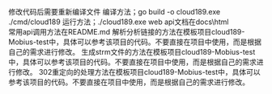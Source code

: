 修改代码后需要重新编译文件
编译方法；go build -o cloud189.exe ./cmd/cloud189
运行方法；./cloud189.exe web
api文档在docs\html\
常用api调用方法在README.md
解析分析链接的方法在模板项目cloud189-Mobius-test中，具体可以参考该项目的代码。不要直接在项目中使用，而是根据自己的需求进行修改。
生成strm文件的方法在模板项目cloud189-Mobius-test中，具体可以参考该项目的代码。不要直接在项目中使用，而是根据自己的需求进行修改。
302重定向的处理方法在模板项目cloud189-Mobius-test中，具体可以参考该项目的代码。不要直接在项目中使用，而是根据自己的需求进行修改。